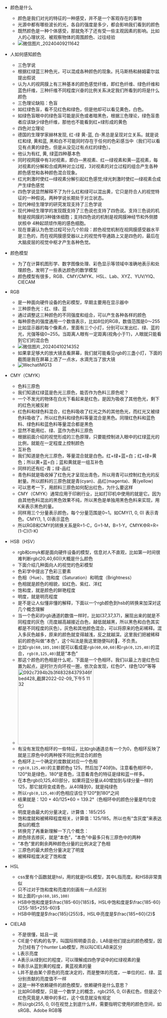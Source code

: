 - 颜色是什么
  - 颜色是我们对光的特征的一种感受，并不是一个客观存在的事物
  - 光源中都有哪些波长的光，各自的强度是多少，都会影响我们看到的颜色
  - 既然颜色是一种个体感受，那就免不了还有受一些主观因素的影响。比如人的心理状况、被观察物体的周围颜色、过往经验
  - ![微信图片_20240409211642](https://github.com/zhaoyan11/template-for-eslint/assets/27720345/9ac65f2f-2bbb-4e13-89f4-f8adfc21c522)

  
- 人如何感知颜色
  - 三色学说
  - 根据红绿蓝三种色光，可以混成各种颜色的现象。托马斯杨和赫姆霍尔兹提出假说
  - 认为人的视网膜上有三种基本的颜色感觉纤维，即红色纤维、绿色纤维和蓝色纤维，三种纤维不同程度兴奋的比例关系决定我们所看到的将是什么颜色
  - 三色理论缺陷：色盲
  - 如红绿色盲，看不见红色和绿色，但是他却可以看见黄色，白色。
  - 如绿色盲眼中的绿色盲可能是灰色或者暗黑色，根据三色理论，绿色盲患者应该缺少绿色纤维，那他也不能看到红+绿形成的黄色
  - 四色对立理论
  - 德国的生理学家赫林发现, 红-绿 黄-蓝, 白-黑总是呈现对立关系。就是说红和绿, 黄和蓝, 黑和白不可能同时存在于任何的色彩感当中（我们可以看见有点黄的绿色，但是从没见过有点红的绿色）。
  - 他认为有红, 黄, 绿蓝四种基本色
  - 同时视网膜中有3对视素，即白—黑视素、红—绿视素和黄—蓝视素，每对视素的分解和合成两种对立过程，3对视素的对立过程的组合产生各种颜色感觉和各种颜色混合现象。
  - 红光刺激时使红—绿视素分解引起红色感觉;绿光刺激时使红—绿视素合成产生绿色感觉
  - 四色学说显然解释不了为什么红和绿可以混出黄，它只是符合人的视觉特征的一种假说。两种学说长期处于对立状态。
  - 现代神经生理学的研究发现支持了三色学说
  - 现代神经生理学的发现既支持了三色说也支持了四色说。支持三色说的机制是视网膜的3种锥体细胞；支持四色说的机制是视网膜神经节和外侧膝状核中 4种起颉颃作用的感色细胞。
  - 现在普遍认为色觉过程可分几个阶段：颜色视觉机制在视网膜感受器水平是三色的，而在视网膜感受器以上的视觉传导通路上又是四色的，最后在大脑皮层的视觉中枢才产生各种色觉。


- 颜色模型
  - 为了在计算机图形学、数字图像处理、彩色显示等领域中准确地表示和处理颜色，发明了一些表达颜色的数学模型
  - 颜色模型有很多，RGB、CMY/CMYK、HSL、Lab、XYZ、YUV/YIQ、CIECAM

 
- RGB
  - 是一种面向硬件设备的色彩模型，早期主要用在显示器中 
  - 三种原色光：红、绿、蓝
  - 通过调整这三种颜色的不同强度和组合，可以产生各种各样的颜色
  - 每种原色的强度通用一个数值表示，比如8位的RGB，数值范围是0～255
  - 比如显示器的每个像素点，里面有三个小灯，分别可以发出红、绿、蓝的光，光强等级0~255。当距离人眼有一定距离(视角小于1′)，人眼就只能看到它们的混合色
  - ![微信图片_20240410214352](https://github.com/zhaoyan11/template-for-eslint/assets/27720345/95109e54-77d6-4eae-8203-f23cfa4e0ff6)
  - 如果拿足够大的放大镜去看屏幕，我们就可能看见rgb的三盏小灯，下面的截图是我在屏幕上洒了一点水，水滴充当了放大镜
  - ![WechatIMG13](https://github.com/zhaoyan11/template-for-eslint/assets/27720345/8c0441b9-4779-4ded-af69-217af60a845a)

- CMY（CMYK）
  - 色料三原色
  - 我们知道红绿蓝是色光三原色，能否作为色料三原色呢？
  - 一个不发光的物体在白光下看起来是红色，是因为吸收了其他色光，剩下的红色光被反射
  - 红色料和绿色料混合，红色料吸收了红光之外的其他色光，而红光又被绿色料吸收了，所以红色料和绿色料等量混合是黑色。同理红色料和蓝色料、绿色料和蓝色料等量混合都是黑色
  - 显然不能用红、绿、蓝作为色料三原色
  - 根据前面介绍的视觉形成的三色原理，只要能控制进入眼中的红绿蓝光的比例，就能在一定程度上控制颜色
  - 互补色
  - 我们知道是色光三原色，等量混合就是白色。红+绿+蓝=白；红+绿=黄色；所以黄+蓝=白；蓝和黄就是一组互补色
  - 同样的还有红-青；绿-品红
  - 青色料就是吸收掉了红色光才呈现出青色，所以用青可以控制红色光的反射量。所以颜料的三原色就是青(cyan)、品红(magenta)、黄(yellow)
  - 可以思考一下，用颜料三原色如何配出红色，为什么要这样
  - CMY（CMYK）通常应用于印刷行业，比如打印机中使用的就是它。因为由其他色料混出的黑色效果不纯，所以黑色是单独用黑色色料来实现，用K来表示黑色的量。
  - 同样用三个分量表示颜色，每个分量范围是0~1。如CMY(1, 0, 0) 表示青色。CMY(1, 1, 0)表示蓝色
  - 所以RGB和CMY的转换关系是R=1-C，G=1-M，B=1-Y。CMYK中R=R=(1-C)(1-K)


- HSB（HSV）
  - rgb和cmyk都是面向硬件设备的模型，信息对人不直观，比如第一时间很难判断rgb(20,40,60))大概是什么颜色
  - 下面介绍几种面向人的视觉的色彩模型
  - 色彩学中提出了色彩三要素
  - 色相（Hue）、饱和度（Saturation）和明度（Brightness）
  - 色相就是颜色的相貌，如红色、紫红、洋红
  - 饱和度，就是颜色的鲜艳程度
  - 明度，就是明亮程度
  - 是不是让人似懂非懂的解释，下面以一个rgb颜色到hsb的转换来加深对这几个概念理解
  - 当一个色彩的rgb通道的数值一样时，比如(37,37,37)，展现出来的就是不同程度的灰色（亮度越高越接近白色，越低就越黑，所以黑色和白色其实都是不同程度的灰色）。灰色和其他颜色混合，可以将原来的色彩稀释。混入多灰色越多，原来的颜色就变得越浅，反之就越深。这里我们把被稀释前的颜色叫做“本色”，这个叫法是我这里随便叫的🫤，不负责。
  - 比如`rgb(60,185,100)`就可以看成是`rgb(60,60,60)`和`rgb(0,125,40)`的混合，`rgb(0,125,40)`就是“本色”
  - 那这个颜色的色相是什么呢，下面是一个色相环。我们以最上方是红色位置为起点，逆时针方向环视一圈，依次会发现，红色0°、绿色120°等等
  - <img width="238" alt="092c7394b2b3f483284379346fbed428_截屏2022-02-09_下午5 11 32" src="https://github.com/zhaoyan11/template-for-eslint/assets/27720345/9f3c1386-4e70-4794-ad7d-698966d4a487">
  - 有没有发现色相环的一些特征，比如rgb通道总有一个为0，色相环反映了就是三原色中的两种按不同比例混合的颜色
  - 色相环上一个确定的度数就对应一个色相
  - `rgb(0,125,40)`的主要颜色g 125，然后加了40的b。注意看色相环中，120°处是绿色，180°是青色，注意看青色的特征是绿和蓝一样多。
  - 在本色rgb(0,125,40)部分，如果将蓝分量从40增加到与绿分量一样的125，那它就将变成青色，从40降到0，就是纯绿色
  - 所以`rgb(0,125,40)`的色相应该位于120°到180°之间
  - 结果就是：120 + 40/125*60 = 139.2°（色相环中的颜色分量是均匀变化）
  - 明度是由最大的分量决定，计算值：185/255
  - 饱和度就和被稀释程度相关，计算值：125/185。所以也有“含灰度”来表达类似的概念
  - 转换完了再重新理解一下几个概念：
  - 颜色除去掺灰，就是“本色”，“本色”中最多只有三原色中的两种
  - “本色”里的剩余两种颜色分量的比例决定了色相
  - 三原色的最大颜色分量决定了明度
  - 被稀释程度决定了饱和度


- HSL
  - css里有个函数就是hsl，用的就是HSL模型，其中L指亮度。和HSB非常类似
  - 只不过对于饱和度和亮度的刻画有一点点区别
  - 如上面的`rgb(60,185,100)`
  - HSB中饱和度是$\frac{185-60}{185}$，HSL中饱和度是$\frac{185-60}{255-185+255-60}$
  - HSB中明度是$\frac{185}{255}$，HSL中亮度是$\frac{185+60}{2}$


- CIELAB
  - 不是很懂，姑且一说
  - CIE是个机构的名字，叫国际照明委员会，LAB是他们提出的颜色模型，因为已经有了个hunter Lab模型，所以叫CIELAB来区分
  - L表示亮度
  - A表示从绿到红的程度，可以理解成四色学说中的红绿视素的量
  - B表示从蓝到黄的程度，黄蓝视素的量
  - L并不是由某个原色的亮度决定的，而是整体的亮度，一单位的红、绿、蓝分别贡献的亮度值不一样
  - 这是一种不依赖硬件的颜色模型，依赖硬件是什么意思？
  - 比如RGB模型，只是一个数学上的概念，rgb(255, 0, 0)表红色，但是这个红色究竟是人眼中的多红，这个信息就没有规定
  - 所以rgb(255, 0, 0)在视觉上到底什么样，需要指明它使用的颜色空间，如sRGB、Adobe RGB等
